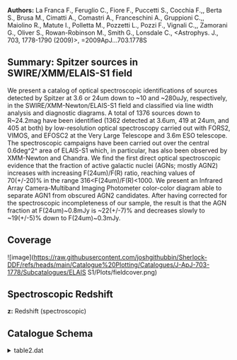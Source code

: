**Authors:** La Franca F., Feruglio C., Fiore F., Puccetti S., Cocchia F.,, Berta S., Brusa M., Cimatti A., Comastri A., Franceschini A., Gruppioni C.,, Maiolino R., Matute I., Polletta M., Pozzetti L., Pozzi F., Vignali C.,, Zamorani G., Oliver S., Rowan-Robinson M., Smith G., Lonsdale C., <Astrophys. J., 703, 1778-1790 (2009)>, =2009ApJ...703.1778S

## Summary: Spitzer sources in SWIRE/XMM/ELAIS-S1 field 

We present a catalog of optical spectroscopic identifications of sources detected by Spitzer at 3.6 or 24um down to ~10 and ~280uJy, respectively, in the SWIRE/XMM-Newton/ELAIS-S1 field and classified via line width analysis and diagnostic diagrams. A total of 1376 sources down to R~24.2mag have been identified (1362 detected at 3.6um, 419 at 24um, and 405 at both) by low-resolution optical spectroscopy carried out with FORS2, VIMOS, and EFOSC2 at the Very Large Telescope and 3.6m ESO telescope. The spectroscopic campaigns have been carried out over the central 0.6deg^2^ area of ELAIS-S1 which, in particular, has also been observed by XMM-Newton and Chandra. We find the first direct optical spectroscopic evidence that the fraction of active galactic nuclei (AGNs; mostly AGN2) increases with increasing F(24um)/F(R) ratio, reaching values of 70(+/-20)% in the range 316<F(24um)/F(R)<1000. We present an Infrared Array Camera-Multiband Imaging Photometer color-color diagram able to separate AGN1 from obscured AGN2 candidates. After having corrected for the spectroscopic incompleteness of our sample, the result is that the AGN fraction at F(24um)~0.8mJy is ~22(+/-7)% and decreases slowly to ~19(+/-5)% down to F(24um)~0.3mJy.
## Coverage
![image](https://raw.githubusercontent.com/joshgithubbin/Sherlock-DDF/refs/heads/main/Catalogue%20Plotting/Catalogues/J-ApJ-703-1778/Subcatalogues/ELAIS S1/Plots/fieldcover.png)
## Spectroscopic Redshift 
 
**z:** Redshift (spectroscopic) 
 

## Catalogue Schema

<details>
<summary>table2.dat</summary>

| Bytes   | Format   | Units         | Label      | Explanations                                       |
|:--------|:---------|:--------------|:-----------|:---------------------------------------------------|
| 1- 4    | I4       | ---           | Seq        | Running identification number                      |
| 6- 25   | A20      | ---           | ESIS       | ESIS identification from Berta et al., 2006,       |
| 27- 33  | F7.5     | deg           | RAdeg      | Right Ascension in decimal degrees (J2000)         |
| 35- 43  | F9.5     | deg           | DEdeg      | Declination in decimal degrees (J2000)             |
| 45- 49  | F5.2     | mag           | Rmag       | R band Vega magnitude                              |
| 51- 55  | F5.3     | ---           | z          | Redshift (spectroscopic)                           |
| 57- 59  | F3.1     | ---           | q_z        | Quality code for z (2=reliable) (1)                |
| 61      | I1       | ---           | Class      | [1/5] Spectroscopic classification code (2)        |
| 63- 88  | A26      | ---           | SWIRE      | SWIRE identification name,                         |
| 90- 96  | F7.4     | [uJy]         | S3.6um     | ? Log of 3.6 micron band flux density              |
| 98-104  | F7.4     | [uJy]         | S24um      | ? Log of 24 micron band flux density               |
| 106-108 | I3       | ---           | XMMES1     | ? XMM source name (4)                              |
| 0       | =        | reliable,     | based      | on >2 confirmed lines                              |
| 5       | =        | very          | plausible, | based on 2 lines                                   |
| 0       | =        | uncertain     | Note       | (2): Spectroscopic classification code as follows: |
| 1       | =        | type-1        | AGN        | 2 = type-2 AGN                                     |
| 3       | =        | Emission-Line | Galaxy     | (ELG)                                              |
| 4       | =        | normal        | galaxy     | 5 = star                                           |

**Note**: Quality code is numbered as:
    2.0 = reliable, based on >2 confirmed lines
    1.5 = very plausible, based on 2 lines
    1.0 = uncertain
Note (2): Spectroscopic classification code as follows:
      1 = type-1 AGN
      2 = type-2 AGN
      3 = Emission-Line Galaxy (ELG)
      4 = normal galaxy
      5 = star
Note (3): Of the most probable corresponding Spitzer source.
     Contains in a few cases a number in place of the SWIRE identification,
     not explained in the paper.
Note (4): see Feruglio et al., 2008, Cat. <J/A+A/488/417>.

</details>
